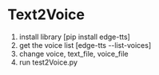 # Text2Voice
1. install library [pip install edge-tts]
2. get the voice list [edge-tts --list-voices]
3. change voice, text_file, voice_file
4. run test2Voice.py
